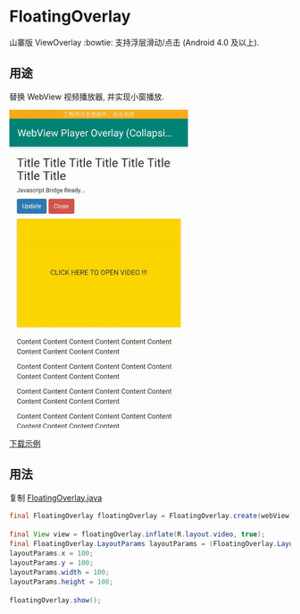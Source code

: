# FloatingOverlay

山寨版 ViewOverlay :bowtie: 支持浮层滑动/点击 (Android 4.0 及以上).


## 用途

替换 WebView 视频播放器, 并实现小窗播放.

![](doc/sample.gif)

[下载示例](https://github.com/xujiaao/FloatingOverlay/releases/latest)


## 用法

复制 [FloatingOverlay.java](floating-overlay/src/main/java/com/xujiaao/android/overlay/FloatingOverlay.java)

````java
final FloatingOverlay floatingOverlay = FloatingOverlay.create(webView);

final View view = floatingOverlay.inflate(R.layout.video, true);
final FloatingOverlay.LayoutParams layoutParams = (FloatingOverlay.LayoutParams) view.getLayoutParams();
layoutParams.x = 100;
layoutParams.y = 100;
layoutParams.width = 100;
layoutParams.height = 100;

floatingOverlay.show();
````